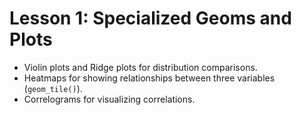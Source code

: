 # Lesson 1: Specialized Geoms and Plots

* Violin plots and Ridge plots for distribution comparisons.
* Heatmaps for showing relationships between three variables (`geom_tile()`).
* Correlograms for visualizing correlations.
